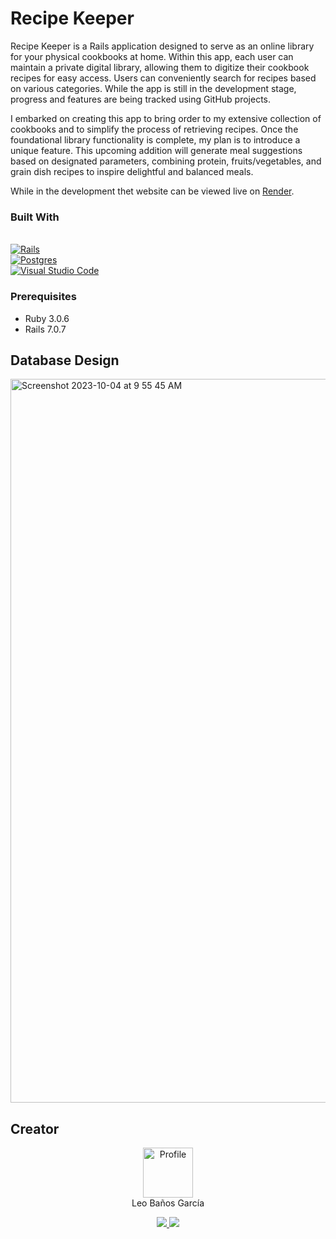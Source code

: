 # Recipe Keeper

Recipe Keeper is a Rails application designed to serve as an online library for your physical cookbooks at home. Within this app, each user can maintain a private digital library, allowing them to digitize their cookbook recipes for easy access. Users can conveniently search for recipes based on various categories. While the app is still in the development stage, progress and features are being tracked using GitHub projects.

I embarked on creating this app to bring order to my extensive collection of cookbooks and to simplify the process of retrieving recipes. Once the foundational library functionality is complete, my plan is to introduce a unique feature. This upcoming addition will generate meal suggestions based on designated parameters, combining protein, fruits/vegetables, and grain dish recipes to inspire delightful and balanced meals.

While in the development thet website can be viewed live on [Render](https://recipe-keeper-2jsm.onrender.com).

### Built With

</br>[![Rails]][Rails-url]
</br>[![Postgres]][Postgres-url]
</br>[![Visual Studio Code]][VSCode-url]
  
### Prerequisites

* Ruby 3.0.6
* Rails 7.0.7

## Database Design
<img width="1158" alt="Screenshot 2023-10-04 at 9 55 45 AM" src="https://github.com/banosl/recipe_keeper/assets/111591731/d01756fa-a097-4325-966b-e303ad162952">

## Creator

<div align="center">
  
  <img src="https://avatars.githubusercontent.com/u/111591731?v=4" alt="Profile" width="80" height="80"><br>
  Leo Baños García
  
  <a href="https://www.linkedin.com/in/leo-banos-garcia/"><img src="https://img.shields.io/badge/linkedin-%230077B5.svg?style=for-the-badge&logo=linkedin&logoColor=white">
  <a href="https://github.com/banosl"><img src="https://img.shields.io/badge/github-%23121011.svg?style=for-the-badge&logo=github&logoColor=white">
</div>

<!--
### Installation

1. Clone the repo
   ```sh
   git clone git@github.com:banosl/recipe_keeper.git
   ```
2. Install gems
   ```sh
   bundle install
   ```
3. Setup db
   ```sh
   rails db:{create,migrate}
   ```
4. Setup `application.yml`
    ```sh
    bundle exec figaro install
    ```

5. Run RSpec tests
    ```sh
    bundle exec rspec
    ```
-->

<!-- Badges -->

[Rails]: https://img.shields.io/badge/-Ruby%20on%20Rails-CC0000?logo=ruby-on-rails&logoColor=white&style=for-the-badge
[Rails-url]: https://rubyonrails.org 
[GitHub Actions]: https://img.shields.io/badge/github%20actions-%232671E5.svg?style=for-the-badge&logo=githubactions&logoColor=white
[Github-url]: https://docs.github.com/en/actions
[Postgres]: https://img.shields.io/badge/postgres-%23316192.svg?style=for-the-badge&logo=postgresql&logoColor=white
[Postgres-url]: https://www.postgresql.org/
[Visual Studio Code]: https://img.shields.io/badge/Visual%20Studio%20Code-0078d7.svg?style=for-the-badge&logo=visual-studio-code&logoColor=white
[VSCode-url]: https://code.visualstudio.com/
[Github]: https://img.shields.io/badge/github-%23121011.svg?style=for-the-badge&logo=github&logoColor=white
[GithubLeo-url]: https://github.com/banosl
[LinkedIn]: https://img.shields.io/badge/linkedin-%230077B5.svg?style=for-the-badge&logo=linkedin&logoColor=white
[LinkedInLeo-url]: https://www.linkedin.com/in/leo-banos-garcia/
